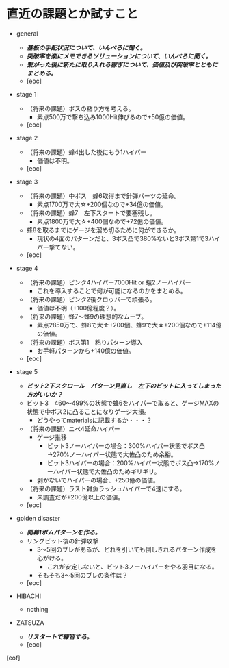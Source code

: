 # 直近の課題とか試すこと

- general
  - **_基板の手配状況について、いんぺろに聞く。_**
  - **_突破率を楽にメモできるソリューションについて、いんぺろに聞く。_**
  - **_繋がった後に新たに取り入れる稼ぎについて、価値及び突破率とともにまとめる。_**
  - [eoc]

- stage 1
  - （将来の課題）ボスの粘り方を考える。
    - 素点500万で撃ち込み1000Hit伸びるので+50億の価値。
  - [eoc]

- stage 2
  - （将来の課題）蜂4出した後にもう1ハイパー
    - 価値は不明。
  - [eoc]

- stage 3
  - （将来の課題）中ボス　蜂6取得まで針弾パーツの延命。
    - 素点1700万で大☆+200個なので+34億の価値。
  - （将来の課題）蜂7　左下スタートで要塞残し。
    - 素点1800万で大☆+400個なので+72億の価値。
  - 蜂8を取るまでにゲージを溜め切るために何ができるか。
    - 現状の4面のパターンだと、3ボス凸で380%ないと3ボス第1で3ハイパー撃てない。
  - [eoc]

- stage 4
  - （将来の課題）ピンク4ハイパー7000Hit or 蛾2ノーハイパー
    - これを導入することで何が可能になるのかをまとめる。
  - （将来の課題）ピンク2後クロゥバーで頑張る。
    - 価値は不明（+100億程度？）。
  - （将来の課題）蜂7～蜂9の理想的なムーブ。
    - 素点2850万で、蜂8で大☆+200個、蜂9で大☆+200個なので+114億の価値。
  - （将来の課題）ボス第1　粘りパターン導入
    - お手軽パターンから+140億の価値。
  - [eoc]

- stage 5
  - **_ビット2下スクロール　パターン見直し　左下のビットに入ってしまった方がいいか？_**
  - ビット3　460～499%の状態で蜂6をハイパーで取ると、ゲージMAXの状態で中ボス2に凸ることになりゲージ大損。
    - どうやってmaterialsに記載するか・・・？
  - （将来の課題）ニペ4延命ハイパー
    - ゲージ推移
      - ビット3ノーハイパーの場合：300%ハイパー状態でボス凸→270%ノーハイパー状態で大佐凸のため余裕。
      - ビット3ハイパーの場合：200%ハイパー状態でボス凸→170%ノーハイパー状態で大佐凸のためギリギリ。
    - 剥かないでハイパーの場合、+250億の価値。
  - （将来の課題）ラスト雑魚ラッシュハイパーで4速にする。
    - 未調査だが+200億以上の価値。
  - [eoc]

- golden disaster
  - **_開幕1ボムパターンを作る。_**
  - リングビット後の針弾攻撃
    - 3～5回のブレがあるが、どれを引いても倒しきれるパターン作成を心がける。
      - これが安定しないと、ビット3ノーハイパーをやる羽目になる。
    - そもそも3～5回のブレの条件は？
  - [eoc]

- HIBACHI
  - nothing

- ZATSUZA
  - **_リスタートで練習する。_**
  - [eoc]

[eof]
